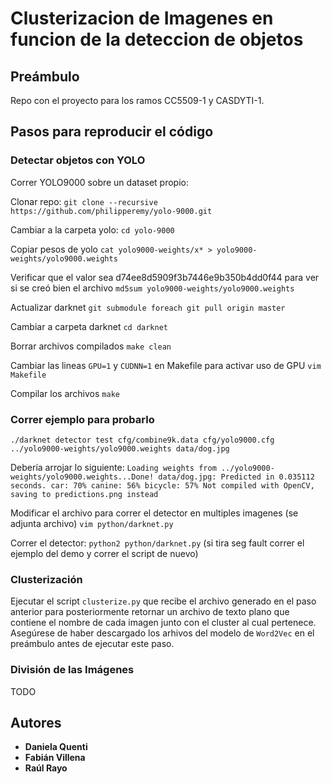 # Clusterizacion de Imagenes en funcion de la deteccion de objetos

## Preámbulo
Repo con el proyecto para los ramos CC5509-1 y CASDYTI-1.

## Pasos para reproducir el código


### Detectar objetos con YOLO

Correr YOLO9000 sobre un dataset propio:

Clonar repo:
`git clone --recursive https://github.com/philipperemy/yolo-9000.git`

Cambiar a la carpeta yolo:
`cd yolo-9000`

Copiar pesos de yolo
`cat yolo9000-weights/x* > yolo9000-weights/yolo9000.weights`

Verificar que el valor sea d74ee8d5909f3b7446e9b350b4dd0f44 para ver si se creó bien el archivo
`md5sum yolo9000-weights/yolo9000.weights` 

Actualizar darknet
`git submodule foreach git pull origin master`

Cambiar a carpeta darknet
`cd darknet`

Borrar archivos compilados
`make clean` 

Cambiar las lineas `GPU=1` y `CUDNN=1` en Makefile para activar uso de GPU
`vim Makefile`

Compilar los archivos
`make`

### Correr ejemplo para probarlo
`./darknet detector test cfg/combine9k.data cfg/yolo9000.cfg ../yolo9000-weights/yolo9000.weights data/dog.jpg`

Debería arrojar lo siguiente:
	`Loading weights from ../yolo9000-weights/yolo9000.weights...Done!
	data/dog.jpg: Predicted in 0.035112 seconds.
	car: 70%
	canine: 56%
	bicycle: 57%
	Not compiled with OpenCV, saving to predictions.png instead`


Modificar el archivo para correr el detector en multiples imagenes (se adjunta archivo)
`vim python/darknet.py`

Correr el detector:
`python2 python/darknet.py` (si tira seg fault correr el ejemplo del demo y correr el script de nuevo)



### Clusterización
Ejecutar el script `clusterize.py` que recibe el archivo generado en el paso anterior para posteriormente retornar un archivo de texto plano que contiene el nombre de cada imagen junto con el cluster al cual pertenece.
Asegúrese de haber descargado los arhivos del modelo de `Word2Vec` en el preámbulo antes de ejecutar este paso.

### División de las Imágenes
TODO

## Autores

* **Daniela Quenti**
* **Fabián Villena**
* **Raúl Rayo**
